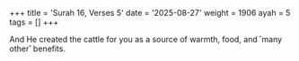 +++
title = 'Surah 16, Verses 5'
date = '2025-08-27'
weight = 1906
ayah = 5
tags = []
+++

And He created the cattle for you as a source of warmth, food, and ˹many other˺ benefits.